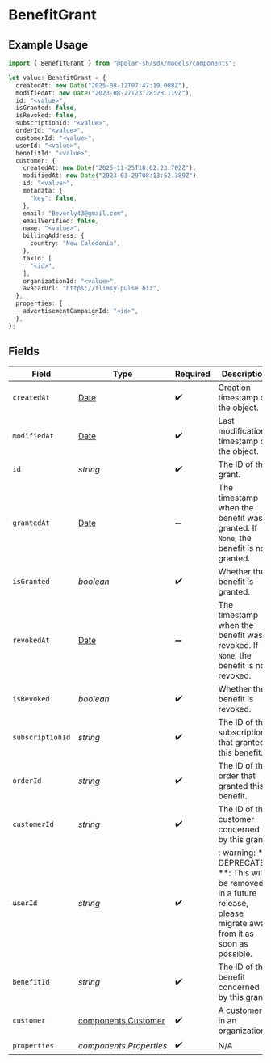 # BenefitGrant

## Example Usage

```typescript
import { BenefitGrant } from "@polar-sh/sdk/models/components";

let value: BenefitGrant = {
  createdAt: new Date("2025-08-12T07:47:19.008Z"),
  modifiedAt: new Date("2023-08-27T23:28:28.119Z"),
  id: "<value>",
  isGranted: false,
  isRevoked: false,
  subscriptionId: "<value>",
  orderId: "<value>",
  customerId: "<value>",
  userId: "<value>",
  benefitId: "<value>",
  customer: {
    createdAt: new Date("2025-11-25T18:02:23.702Z"),
    modifiedAt: new Date("2023-03-29T08:13:52.389Z"),
    id: "<value>",
    metadata: {
      "key": false,
    },
    email: "Beverly43@gmail.com",
    emailVerified: false,
    name: "<value>",
    billingAddress: {
      country: "New Caledonia",
    },
    taxId: [
      "<id>",
    ],
    organizationId: "<value>",
    avatarUrl: "https://flimsy-pulse.biz",
  },
  properties: {
    advertisementCampaignId: "<id>",
  },
};
```

## Fields

| Field                                                                                                                   | Type                                                                                                                    | Required                                                                                                                | Description                                                                                                             |
| ----------------------------------------------------------------------------------------------------------------------- | ----------------------------------------------------------------------------------------------------------------------- | ----------------------------------------------------------------------------------------------------------------------- | ----------------------------------------------------------------------------------------------------------------------- |
| `createdAt`                                                                                                             | [Date](https://developer.mozilla.org/en-US/docs/Web/JavaScript/Reference/Global_Objects/Date)                           | :heavy_check_mark:                                                                                                      | Creation timestamp of the object.                                                                                       |
| `modifiedAt`                                                                                                            | [Date](https://developer.mozilla.org/en-US/docs/Web/JavaScript/Reference/Global_Objects/Date)                           | :heavy_check_mark:                                                                                                      | Last modification timestamp of the object.                                                                              |
| `id`                                                                                                                    | *string*                                                                                                                | :heavy_check_mark:                                                                                                      | The ID of the grant.                                                                                                    |
| `grantedAt`                                                                                                             | [Date](https://developer.mozilla.org/en-US/docs/Web/JavaScript/Reference/Global_Objects/Date)                           | :heavy_minus_sign:                                                                                                      | The timestamp when the benefit was granted. If `None`, the benefit is not granted.                                      |
| `isGranted`                                                                                                             | *boolean*                                                                                                               | :heavy_check_mark:                                                                                                      | Whether the benefit is granted.                                                                                         |
| `revokedAt`                                                                                                             | [Date](https://developer.mozilla.org/en-US/docs/Web/JavaScript/Reference/Global_Objects/Date)                           | :heavy_minus_sign:                                                                                                      | The timestamp when the benefit was revoked. If `None`, the benefit is not revoked.                                      |
| `isRevoked`                                                                                                             | *boolean*                                                                                                               | :heavy_check_mark:                                                                                                      | Whether the benefit is revoked.                                                                                         |
| `subscriptionId`                                                                                                        | *string*                                                                                                                | :heavy_check_mark:                                                                                                      | The ID of the subscription that granted this benefit.                                                                   |
| `orderId`                                                                                                               | *string*                                                                                                                | :heavy_check_mark:                                                                                                      | The ID of the order that granted this benefit.                                                                          |
| `customerId`                                                                                                            | *string*                                                                                                                | :heavy_check_mark:                                                                                                      | The ID of the customer concerned by this grant.                                                                         |
| ~~`userId`~~                                                                                                            | *string*                                                                                                                | :heavy_check_mark:                                                                                                      | : warning: ** DEPRECATED **: This will be removed in a future release, please migrate away from it as soon as possible. |
| `benefitId`                                                                                                             | *string*                                                                                                                | :heavy_check_mark:                                                                                                      | The ID of the benefit concerned by this grant.                                                                          |
| `customer`                                                                                                              | [components.Customer](../../models/components/customer.md)                                                              | :heavy_check_mark:                                                                                                      | A customer in an organization.                                                                                          |
| `properties`                                                                                                            | *components.Properties*                                                                                                 | :heavy_check_mark:                                                                                                      | N/A                                                                                                                     |